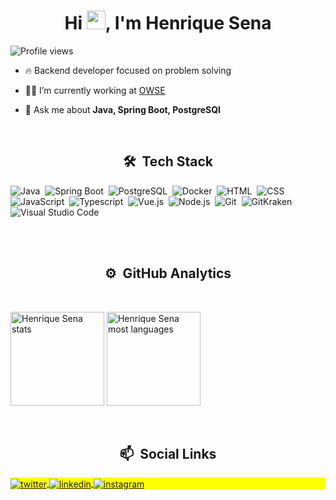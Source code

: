 <h1 align="center">Hi <img src="https://raw.githubusercontent.com/kaueMarques/kaueMarques/master/hi.gif" width="30px">, I'm Henrique Sena</h1>
<p align="left"> <img src="https://komarev.com/ghpvc/?username=HenriqueGSena&color=blue" alt="Profile views" /> </p>
 
 - 🔥 Backend developer focused on problem solving

 - 👨‍💻 I’m currently working at [ OWSE ](https://www.owse.com.br/)
 
 - 💬 Ask me about **Java, Spring Boot, PostgreSQl**

<br>

<h2 align="center">🛠 &nbsp;Tech Stack</h2>

![Java](https://img.shields.io/badge/-Java-05122A?style=flat&logo=java)&nbsp;
![Spring Boot](https://img.shields.io/badge/-SpringBoot-05122A?style=flat&logo=springboot)&nbsp;
![PostgreSQL](https://img.shields.io/badge/-PostgreSQL-05122A?style=flat&logo=postgresql)&nbsp;
![Docker](https://img.shields.io/badge/-Docker-05122A?style=flat&logo=docker)&nbsp;
![HTML](https://img.shields.io/badge/-HTML-05122A?style=flat&logo=HTML5)&nbsp;
![CSS](https://img.shields.io/badge/-CSS-05122A?style=flat&logo=CSS3&logoColor=1572B6)&nbsp;
![JavaScript](https://img.shields.io/badge/-JavaScript-05122A?style=flat&logo=javascript)&nbsp;
![Typescript](https://img.shields.io/badge/-Typescript-05122A?style=flat&logo=typescript)&nbsp;
![Vue.js](https://img.shields.io/badge/-Vue.js-05122A?style=flat&logo=vue.js)&nbsp;
![Node.js](https://img.shields.io/badge/-Node.js-05122A?style=flat&logo=node.js)&nbsp;
![Git](https://img.shields.io/badge/-Git-05122A?style=flat&logo=git)&nbsp;
![GitKraken](https://img.shields.io/badge/-Gitkraken-05122A?style=flat&logo=gitkraken)&nbsp;
![Visual Studio Code](https://img.shields.io/badge/-Visual%20Studio%20Code-05122A?style=flat&logo=visual-studio-code&logoColor=007ACC)&nbsp;

<br><br>
<h2 align="center">⚙️ &nbsp;GitHub Analytics</h2>

<br>
<p align="left">
<img width="150em" src="https://github-readme-stats.vercel.app/api?username=HenriqueGSena&show_icons=true&theme=vision-friendly-dark" alt="Henrique Sena stats"/>
<img width="150em" src="https://github-readme-stats.vercel.app/api/top-langs/?username=HenriqueGSena&layout=compact&theme=vision-friendly-dark" alt="Henrique Sena most languages"/>
</p>

<br>
<h2 align="center">📫 &nbsp;Social Links</h2>

<p align="left" style="background:yellow">
<a href="https://twitter.com/Henrique_sena26" target="_blank">
  <img align="center" src="https://img.shields.io/badge/-Henrique Sena-05122A?style=flat&logo=twitter" alt="twitter"/>  
</a>
<a href="https://www.linkedin.com/in/carloshenrique26" target="_blank">
  <img align="center" src="https://img.shields.io/badge/-Henrique Sena-05122A?style=flat&logo=linkedin" alt="linkedin"/>
</a>
<a href="https://www.instagram.com/Henrique.sena23" target="_blank">
 <img align="center" src="https://img.shields.io/badge/-Henrique Sena-05122A?style=flat&logo=instagram" alt="instagram"/>
</a>
</p>

